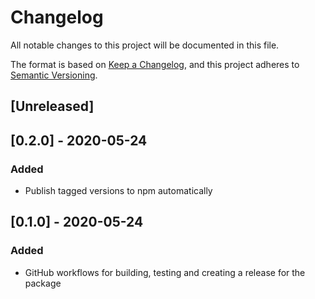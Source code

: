 # Changelog

All notable changes to this project will be documented in this file.

The format is based on [Keep a Changelog](https://keepachangelog.com/en/1.0.0/),
and this project adheres to [Semantic Versioning](https://semver.org/spec/v2.0.0.html).

## [Unreleased]

## [0.2.0] - 2020-05-24

### Added

- Publish tagged versions to npm automatically

## [0.1.0] - 2020-05-24

### Added

- GitHub workflows for building, testing and creating a release for the package
